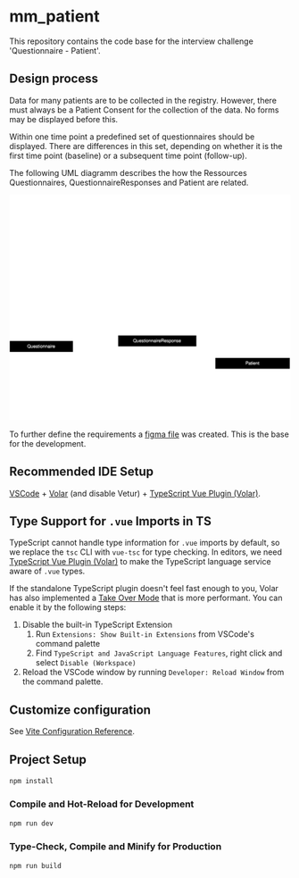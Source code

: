# mm_patient

This repository contains the code base for the interview challenge 'Questionnaire - Patient'.

## Design process
Data for many patients are to be collected in the registry. However, there must always be a Patient Consent for the collection of the data. No forms may be displayed before this.
 
Within one time point a predefined set of questionnaires should be displayed.
There are differences in this set, depending on whether it is the first time point (baseline) or a subsequent time point (follow-up).

The following UML diagramm describes the how the Ressources Questionnaires, QuestionnaireResponses and Patient are related.

![Alt text](./diagrams/UML.svg)


To further define the requirements a [figma file](https://www.figma.com/file/xEu9OCRoDs0ONJ4JHoJXVo/mm_patient?type=design&node-id=4%3A484&mode=design&t=Hh2R5MlU82oOpN17-1) was created. This is the base for the development.
## Recommended IDE Setup

[VSCode](https://code.visualstudio.com/) + [Volar](https://marketplace.visualstudio.com/items?itemName=Vue.volar) (and disable Vetur) + [TypeScript Vue Plugin (Volar)](https://marketplace.visualstudio.com/items?itemName=Vue.vscode-typescript-vue-plugin).

## Type Support for `.vue` Imports in TS

TypeScript cannot handle type information for `.vue` imports by default, so we replace the `tsc` CLI with `vue-tsc` for type checking. In editors, we need [TypeScript Vue Plugin (Volar)](https://marketplace.visualstudio.com/items?itemName=Vue.vscode-typescript-vue-plugin) to make the TypeScript language service aware of `.vue` types.

If the standalone TypeScript plugin doesn't feel fast enough to you, Volar has also implemented a [Take Over Mode](https://github.com/johnsoncodehk/volar/discussions/471#discussioncomment-1361669) that is more performant. You can enable it by the following steps:

1. Disable the built-in TypeScript Extension
    1) Run `Extensions: Show Built-in Extensions` from VSCode's command palette
    2) Find `TypeScript and JavaScript Language Features`, right click and select `Disable (Workspace)`
2. Reload the VSCode window by running `Developer: Reload Window` from the command palette.

## Customize configuration

See [Vite Configuration Reference](https://vitejs.dev/config/).

## Project Setup

```sh
npm install
```

### Compile and Hot-Reload for Development

```sh
npm run dev
```

### Type-Check, Compile and Minify for Production

```sh
npm run build
```
